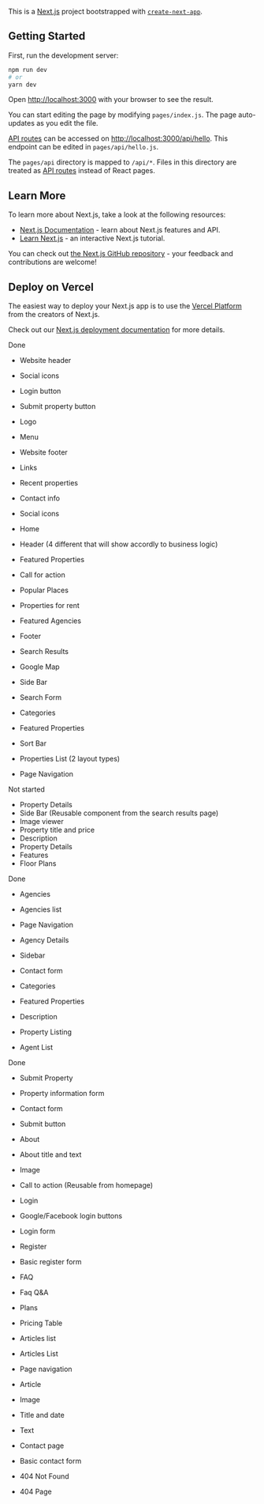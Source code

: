 This is a [Next.js](https://nextjs.org/) project bootstrapped with [`create-next-app`](https://github.com/vercel/next.js/tree/canary/packages/create-next-app).

## Getting Started

First, run the development server:

```bash
npm run dev
# or
yarn dev
```

Open [http://localhost:3000](http://localhost:3000) with your browser to see the result.

You can start editing the page by modifying `pages/index.js`. The page auto-updates as you edit the file.

[API routes](https://nextjs.org/docs/api-routes/introduction) can be accessed on [http://localhost:3000/api/hello](http://localhost:3000/api/hello). This endpoint can be edited in `pages/api/hello.js`.

The `pages/api` directory is mapped to `/api/*`. Files in this directory are treated as [API routes](https://nextjs.org/docs/api-routes/introduction) instead of React pages.

## Learn More

To learn more about Next.js, take a look at the following resources:

- [Next.js Documentation](https://nextjs.org/docs) - learn about Next.js features and API.
- [Learn Next.js](https://nextjs.org/learn) - an interactive Next.js tutorial.

You can check out [the Next.js GitHub repository](https://github.com/vercel/next.js/) - your feedback and contributions are welcome!

## Deploy on Vercel

The easiest way to deploy your Next.js app is to use the [Vercel Platform](https://vercel.com/new?utm_medium=default-template&filter=next.js&utm_source=create-next-app&utm_campaign=create-next-app-readme) from the creators of Next.js.

Check out our [Next.js deployment documentation](https://nextjs.org/docs/deployment) for more details.

Done

- Website header
- Social icons
- Login button
- Submit property button
- Logo
- Menu

- Website footer
- Links
- Recent properties
- Contact info
- Social icons

- Home
- Header (4 different that will show accordly to business logic)
- Featured Properties
- Call for action
- Popular Places
- Properties for rent
- Featured Agencies
- Footer

- Search Results
- Google Map
- Side Bar
- Search Form
- Categories
- Featured Properties
- Sort Bar
- Properties List (2 layout types)
- Page Navigation

Not started

- Property Details
- Side Bar (Reusable component from the search results page)
- Image viewer
- Property title and price
- Description
- Property Details
- Features
- Floor Plans

Done

- Agencies
- Agencies list
- Page Navigation

- Agency Details
- Sidebar
- Contact form
- Categories
- Featured Properties
- Description
- Property Listing
- Agent List

Done

- Submit Property
- Property information form
- Contact form
- Submit button

- About
- About title and text
- Image
- Call to action (Reusable from homepage)

- Login
- Google/Facebook login buttons
- Login form

- Register
- Basic register form

- FAQ
- Faq Q&A

- Plans
- Pricing Table

- Articles list
- Articles List
- Page navigation

- Article
- Image
- Title and date
- Text

- Contact page
- Basic contact form

- 404 Not Found
- 404 Page
